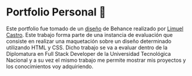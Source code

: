 # Portfolio Personal 💼
Este portfolio fue tomado de un [diseño](https://www.behance.net/gallery/135419709/Personal-Portfolio-Website?tracking_source=for_you_logged_in_feed_recommended "diseño") de Behance realizado por [Limuel Castro](https://www.behance.net/limuelcastro "Limuel Castro"). Este trabajo forma parte de una instancia de evaluación que consiste en realizar una maquetación sobre un diseño determinado utilizando HTML y CSS.  Dicho trabajo se va a evaluar dentro de la Diplomatura en Full Stack Developer de la Universidad Tecnológica Nacional y a su vez el mismo trabajo me permite mostrar mis proyectos y los conocimientos voy adquiriendo.
